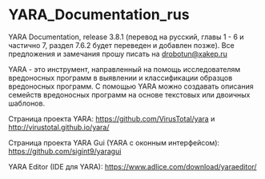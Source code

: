 # YARA_Documentation_rus
YARA Documentation, release 3.8.1 (перевод на русский, главы 1 - 6 и частично 7, раздел 7.6.2 будет переведен и добавлен позже).
Все предложения и замечания прошу писать на drobotun@xakep.ru

YARA - это инструмент, направленный на помощь исследователям вредоносных программ в выявлении и классификации образцов вредоносных программ. С помощью YARA можно создавать описания семейств вредоносных программ на основе текстовых или двоичных шаблонов.

Страница проекта YARA: https://github.com/VirusTotal/yara и http://virustotal.github.io/yara/

Страница проекта YARA Gui (YARA с оконным интерфейсом): https://github.com/sigint9/yaragui

YARA Editor (IDE для YARA): https://www.adlice.com/download/yaraeditor/
